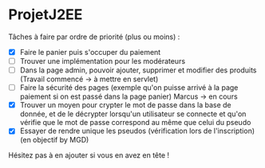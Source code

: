 ﻿# ProjetJ2EE

Tâches à faire par ordre de priorité (plus ou moins) : 

- [X] Faire le panier puis s'occuper du paiement
- [ ] Trouver une implémentation pour les modérateurs
- [ ] Dans la page admin, pouvoir ajouter, supprimer et modifier des produits (Travail commencé -> à mettre en servlet)
- [ ] Faire la sécurité des pages (exemple qu'on puisse arrivé à la page paiement si on est passé dans la page panier) Marcus -> en cours
- [X] Trouver un moyen pour crypter le mot de passe dans la base de donnée, et de le décrypter lorsqu'un utilisateur se connecte et qu'on vérifie que le mot de passe correspond au même que celui du pseudo 
- [X] Essayer de rendre unique les pseudos (vérification lors de l'inscription) (en objectif by MGD)

Hésitez pas à en ajouter si vous en avez en tête !
